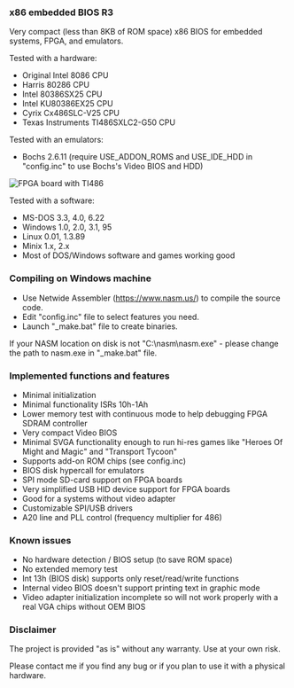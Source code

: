 ### x86 embedded BIOS R3
Very compact (less than 8KB of ROM space) x86 BIOS for embedded systems, FPGA, and emulators.

Tested with a hardware:
* Original Intel 8086 CPU
* Harris 80286 CPU
* Intel 80386SX25 CPU
* Intel KU80386EX25 CPU
* Cyrix Cx486SLC-V25 CPU
* Texas Instruments TI486SXLC2-G50 CPU

Tested with an emulators:
* Bochs 2.6.11 (require USE_ADDON_ROMS and USE_IDE_HDD in "config.inc" to use Bochs's Video BIOS and HDD)

![FPGA board with TI486](https://github.com/b-dmitry1/BIOS/blob/main/BoardTI486.jpg)

Tested with a software:
* MS-DOS 3.3, 4.0, 6.22
* Windows 1.0, 2.0, 3.1, 95
* Linux 0.01, 1.3.89
* Minix 1.x, 2.x
* Most of DOS/Windows software and games working good

### Compiling on Windows machine

* Use Netwide Assembler (https://www.nasm.us/) to compile the source code.
* Edit "config.inc" file to select features you need.
* Launch "\_make.bat" file to create binaries.

If your NASM location on disk is not "C:\nasm\nasm.exe" - please change the path to nasm.exe in "\_make.bat" file.

### Implemented functions and features
* Minimal initialization
* Minimal functionality ISRs 10h-1Ah
* Lower memory test with continuous mode to help debugging FPGA SDRAM controller
* Very compact Video BIOS
* Minimal SVGA functionality enough to run hi-res games like "Heroes Of Might and Magic" and "Transport Tycoon"
* Supports add-on ROM chips (see config.inc)
* BIOS disk hypercall for emulators
* SPI mode SD-card support on FPGA boards
* Very simplified USB HID device support for FPGA boards
* Good for a systems without video adapter
* Customizable SPI/USB drivers
* A20 line and PLL control (frequency multiplier for 486)

### Known issues
* No hardware detection / BIOS setup (to save ROM space)
* No extended memory test
* Int 13h (BIOS disk) supports only reset/read/write functions
* Internal video BIOS doesn't support printing text in graphic mode
* Video adapter initialization incomplete so will not work properly with a real VGA chips without OEM BIOS

### Disclaimer
The project is provided "as is" without any warranty. Use at your own risk.

Please contact me if you find any bug or if you plan to use it with a physical hardware.
